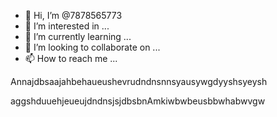 - 👋 Hi, I’m @7878565773
- 👀 I’m interested in ...
- 🌱 I’m currently learning ...
- 💞️ I’m looking to collaborate on ...
- 📫 How to reach me ...

<!---
7878565773/7878565773 is a ✨ special ✨ repository because its `README.md` (this file) appears on your GitHub profile.
You can click the Preview link to take a look at your changes.
--->Annajdbsaajahbehaueushevrudndnsnnsyausywgdyyshsyeysh
aggshduuehjeueujdndnsjsjdbsbnAmkiwbwbeusbbwhabwvgw
